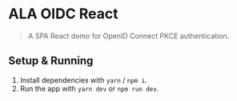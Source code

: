 # ALA OIDC React

> A SPA React demo for OpenID Connect PKCE authentication.

## Setup & Running

1. Install dependencies with `yarn` / `npm i`.
2. Run the app with `yarn dev` or `npm run dev`.
